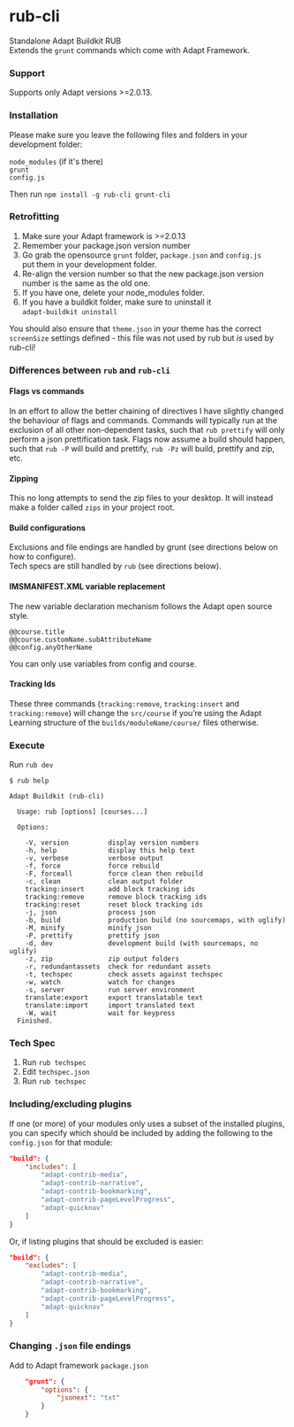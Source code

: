 # rub-cli
Standalone Adapt Buildkit RUB  
Extends the ``grunt`` commands which come with Adapt Framework.  

### Support
Supports only Adapt versions >=2.0.13.

### Installation
Please make sure you leave the following files and folders in your development folder:  

``node_modules`` (if it's there)  
``grunt``  
``config.js``  

Then run ``npm install -g rub-cli grunt-cli``  

### Retrofitting
1. Make sure your Adapt framework is >=2.0.13
2. Remember your package.json version number
3. Go grab the opensource ``grunt`` folder, ``package.json`` and ``config.js``  
put them in your development folder.
4. Re-align the version number so that the new package.json version number is the same as the old one.
5. If you have one, delete your node_modules folder.
6. If you have a buildkit folder, make sure to uninstall it  
``adapt-buildkit uninstall``

You should also ensure that `theme.json` in your theme has the correct `screenSize` settings defined - this file was not used by rub but *is* used by rub-cli!

### Differences between ``rub`` and ``rub-cli``
#### Flags vs commands
In an effort to allow the better chaining of directives I have slightly changed the behaviour of flags and commands.
Commands will typically run at the exclusion of all other non-dependent tasks, such that ``rub prettify`` will only perform a json prettification task. Flags now assume a build should happen, such that ``rub -P`` will build and prettify, ``rub -Pz`` will build, prettify and zip, etc.

#### Zipping
This no long attempts to send the zip files to your desktop. It will instead make a folder called ``zips`` in your project root.

#### Build configurations
Exclusions and file endings are handled by grunt (see directions below on how to configure).  
Tech specs are still handled by ``rub`` (see directions below).

#### IMSMANIFEST.XML variable replacement
The new variable declaration mechanism follows the Adapt open source style.
```
@@course.title
@@course.customName.subAttributeName
@@config.anyOtherName
```
You can only use variables from config and course.

#### Tracking Ids
These three commands (``tracking:remove``, ``tracking:insert`` and ``tracking:remove``) will change the ``src/course`` if you’re using the Adapt Learning structure of the ``builds/moduleName/course/`` files otherwise.

### Execute

Run ``rub dev``

```
$ rub help

Adapt Buildkit (rub-cli)

  Usage: rub [options] [courses...]

  Options:

    -V, version          display version numbers
    -h, help             display this help text
    -v, verbose          verbose output
    -f, force            force rebuild
    -F, forceall         force clean then rebuild
    -c, clean            clean output folder
    tracking:insert      add block tracking ids
    tracking:remove      remove block tracking ids
    tracking:reset       reset block tracking ids
    -j, json             process json
    -b, build            production build (no sourcemaps, with uglify)
    -M, minify           minify json
    -P, prettify         prettify json
    -d, dev              development build (with sourcemaps, no uglify)
    -z, zip              zip output folders
    -r, redundantassets  check for redundant assets
    -t, techspec         check assets against techspec
    -w, watch            watch for changes
    -s, server           run server environment
    translate:export     export translatable text
    translate:import     import translated text
    -W, wait             wait for keypress
  Finished.

```

### Tech Spec
1. Run ```rub techspec```
2. Edit ```techspec.json```
3. Run ```rub techspec```

### Including/excluding plugins
If one (or more) of your modules only uses a subset of the installed plugins, you can specify which should be included by adding the following to the `config.json` for that module:
```json
"build": {
	"includes": [
		"adapt-contrib-media",
		"adapt-contrib-narrative",
		"adapt-contrib-bookmarking",
		"adapt-contrib-pageLevelProgress",
		"adapt-quicknav"
	]
}
```
Or, if listing plugins that should be excluded is easier:
```json
"build": {
	"excludes": [
		"adapt-contrib-media",
		"adapt-contrib-narrative",
		"adapt-contrib-bookmarking",
		"adapt-contrib-pageLevelProgress",
		"adapt-quicknav"
	]
}
```

### Changing ``.json`` file endings
Add to Adapt framework ``package.json``
```json
    "grunt": {
        "options": {
            "jsonext": "txt"
        }
    }
```
